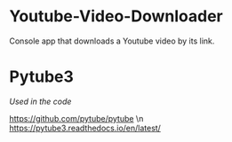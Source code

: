 # Youtube-Video-Downloader
Console app that downloads a Youtube video by its link. 

# Pytube3
*Used in the code*

https://github.com/pytube/pytube \n https://pytube3.readthedocs.io/en/latest/
